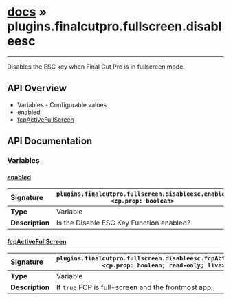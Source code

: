 # [docs](index.md) » plugins.finalcutpro.fullscreen.disableesc
---

Disables the ESC key when Final Cut Pro is in fullscreen mode.

## API Overview
* Variables - Configurable values
 * [enabled](#enabled)
 * [fcpActiveFullScreen](#fcpactivefullscreen)

## API Documentation

### Variables

#### [enabled](#enabled)
| <span style="float: left;">**Signature**</span> | <span style="float: left;">`plugins.finalcutpro.fullscreen.disableesc.enabled <cp.prop: boolean>` </span>                                                          |
| -----------------------------------------------------|---------------------------------------------------------------------------------------------------------|
| **Type**                                             | Variable |
| **Description**                                      | Is the Disable ESC Key Function enabled? |

#### [fcpActiveFullScreen](#fcpactivefullscreen)
| <span style="float: left;">**Signature**</span> | <span style="float: left;">`plugins.finalcutpro.fullscreen.disableesc.fcpActiveFullScreen <cp.prop: boolean; read-only; live>` </span>                                                          |
| -----------------------------------------------------|---------------------------------------------------------------------------------------------------------|
| **Type**                                             | Variable |
| **Description**                                      | If `true` FCP is full-screen and the frontmost app. |

